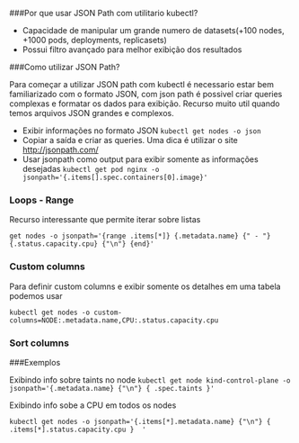 ###Por que usar JSON Path com utilitario kubectl?

- Capacidade de manipular um grande numero de datasets(+100 nodes, +1000 pods, deployments, replicasets)
- Possui filtro avançado para melhor exibição dos resultados

###Como utilizar JSON Path?

Para começar a utilizar JSON path com kubectl é necessario estar bem familiarizado com o formato JSON, com json path é possivel criar queries complexas e formatar os dados para exibição. Recurso muito util quando temos arquivos JSON grandes e complexos.

- Exibir informações no formato JSON
  `kubectl get nodes -o json `
- Copiar a saída e criar as queries. Uma dica é utilizar o site http://jsonpath.com/
- Usar jsonpath como output para exibir somente as informações desejadas
  `kubectl get pod nginx -o jsonpath='{.items[].spec.containers[0].image}'`

### Loops - Range

Recurso interessante que permite iterar sobre listas

`get nodes -o jsonpath='{range .items[*]} {.metadata.name} {" - "} {.status.capacity.cpu} {"\n"} {end}' `

### Custom columns

Para definir custom columns e exibir somente os detalhes em uma tabela podemos usar

`kubectl get nodes -o custom-columns=NODE:.metadata.name,CPU:.status.capacity.cpu `

### Sort columns

###Exemplos

Exibindo info sobre taints no node
`kubectl get node kind-control-plane -o jsonpath='{.metadata.name} {"\n"} { .spec.taints }' `

Exibindo info sobe a CPU em todos os nodes

`kubectl get nodes -o jsonpath='{.items[*].metadata.name} {"\n"} { .items[*].status.capacity.cpu }  '`
